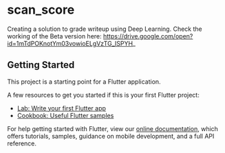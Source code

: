 # scan_score

Creating a solution to grade writeup using Deep Learning.
Check the working of the Beta version here:
https://drive.google.com/open?id=1mTdPOKnotYm03vowioELgVzTG_ISPYH_


## Getting Started

This project is a starting point for a Flutter application.

A few resources to get you started if this is your first Flutter project:

- [Lab: Write your first Flutter app](https://flutter.dev/docs/get-started/codelab)
- [Cookbook: Useful Flutter samples](https://flutter.dev/docs/cookbook)

For help getting started with Flutter, view our
[online documentation](https://flutter.dev/docs), which offers tutorials,
samples, guidance on mobile development, and a full API reference.
